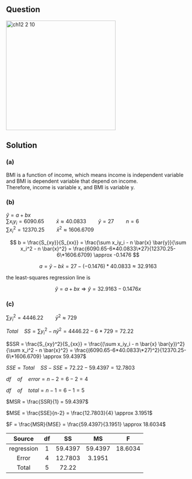 ## Question
<img width="300" alt="ch12 2 10" src="https://github.com/user-attachments/assets/c7a4e4cd-b279-4ac7-9735-d8d644f2fcce" />

## Solution
### (a)
BMI is a function of income, which means income is independent variable and BMI is dependent variable that depend on income.  
Therefore, income is variable x, and BMI is variable y.  

### (b)
$\hat{y} = a + bx$  
$\sum x_iy_i = 6090.65 \quad \quad \bar{x} \approx 40.0833 \quad \quad \bar{y}=27 \quad \quad n=6$  
$\sum x_i^2 = 12370.25 \quad \quad \bar{x}^2 \approx 1606.6709$  

$$
b = \frac{S_{xy}}{S_{xx}} = \frac{\sum x_iy_i - n \bar{x} \bar{y}}{\sum x_i^2 - n \bar{x}^2} = \frac{6090.65-6*40.0833\*27}{12370.25-6\*1606.6709} \approx -0.1476
$$

$$
a = \bar{y} - b \bar{x} = 27 - (-0.1476)*40.0833 \approx 32.9163
$$

the least-squares regression line is

$$
\hat{y} = a + bx \Rightarrow \hat{y} = 32.9163 -0.1476x
$$

### (c)
$\sum y_i^2 = 4446.22 \quad \quad \bar{y}^2 \approx 729$    
  
$Total \quad SS = \sum y_i^2 - n \bar{y}^2 = 4446.22 - 6*729 = 72.22$  

$SSR = \frac{S_{xy}^2}{S_{xx}} = \frac{(\sum x_iy_i - n \bar{x} \bar{y})^2}{\sum x_i^2 - n \bar{x}^2} = \frac{(6090.65-6*40.0833\*27)^2}{12370.25-6\*1606.6709} \approx 59.4397$  

$SSE = Total \quad SS - SSE = 72.22 - 59.4397 = 12.7803$  
  
$df \quad of \quad error = n-2 = 6-2 = 4$  
  
$df \quad of \quad total = n-1 = 6-1 = 5$    
  
$MSR = \frac{SSR}{1} = 59.4397$  
  
$MSE = \frac{SSE}{n-2} = \frac{12.7803}{4} \approx 3.1951$  
  
$F = \frac{MSR}{MSE} = \frac{59.4397}{3.1951} \approx 18.6034$  
  
| Source     |  df | SS     | MS     | F      |
|:----------:|:---:|:------:|:------:|:------:|
| regression |  1  | 59.4397| 59.4397| 18.6034|
| Error      |  4  | 12.7803| 3.1951 |        |
| Total      |  5  | 72.22  |        |        |



